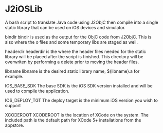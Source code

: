 J2iOSLib
========

A bash script to translate Java code using J2ObjC then compile into a single static library that can be used on iOS devices and simulator.

bindir
bindir is used as the output for the ObjC code from J2ObjC. This is also where the o files and some temporary libs are staged as well.

headerdir
headerdir is the where the header files needed for the static library will be placed after the script is finished. This directory will be overwriten by performing a delete prior to moving the header files.

libname
libname is the desired static library name, ${libname}.a for example.

IOS_BASE_SDK
The base SDK is the iOS SDK version installed and will be used to compile the application.

IOS_DEPLOY_TGT
The deploy target is the minimum iOS version you wish to support

XCODEROOT
XCODEROOT is the location of XCode on the system. The included path is the default path for XCode 5+ installations from the appstore.
